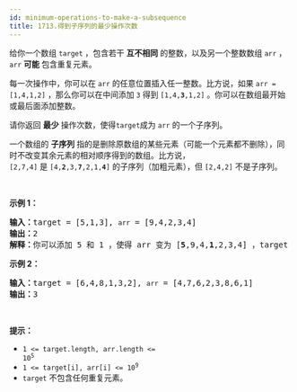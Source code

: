 ```yaml
---
id: minimum-operations-to-make-a-subsequence
title: 1713.得到子序列的最少操作次数
---
```

给你一个数组 <code>target</code> ，包含若干 **互不相同** 的整数，以及另一个整数数组 <code>arr</code> ，<code>arr</code> **可能** 包含重复元素。

每一次操作中，你可以在 <code>arr</code> 的任意位置插入任一整数。比方说，如果 <code>arr = [1,4,1,2]</code> ，那么你可以在中间添加 <code>3</code> 得到 <code>[1,4,<strong>3</strong>,1,2]</code> 。你可以在数组最开始或最后面添加整数。

请你返回 **最少** 操作次数，使得<code>target</code>成为 <code>arr</code> 的一个子序列。

一个数组的 **子序列** 指的是删除原数组的某些元素（可能一个元素都不删除），同时不改变其余元素的相对顺序得到的数组。比方说，<code>[2,7,4]</code> 是 <code>[4,<strong>2</strong>,3,<strong>7</strong>,2,1,<strong>4</strong>]</code> 的子序列（加粗元素），但 <code>[2,4,2]</code> 不是子序列。

 

**示例 1：**


<pre><b>输入：</b>target = [5,1,3], <code>arr</code> = [9,4,2,3,4]<br/><b>输出：</b>2<br/><b>解释：</b>你可以添加 5 和 1 ，使得 arr 变为 [<strong>5</strong>,9,4,<strong>1</strong>,2,3,4] ，target 为 arr 的子序列。<br/></pre>

**示例 2：**


<pre><b>输入：</b>target = [6,4,8,1,3,2], <code>arr</code> = [4,7,6,2,3,8,6,1]<br/><b>输出：</b>3<br/></pre>

 

**提示：**


- <code>1 &lt;= target.length, arr.length &lt;= 10<sup>5</sup></code>
- <code>1 &lt;= target[i], arr[i] &lt;= 10<sup>9</sup></code>
- <code>target</code> 不包含任何重复元素。

